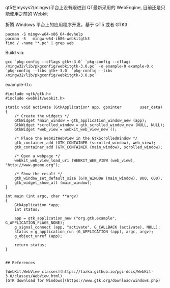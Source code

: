 ---
---

qt5在mysys2(mingw)平台上没有跟进到 QT最新采用的 WebEngine, 目前还是只能使用之前的 Webkit

折腾 Windows 平台上的应用程序开发，基于 QT5 或者 GTK3

    pacman -S mingw-w64-x86_64-devhelp
    pacman -S   mingw-w64-i686-webkitgtk3
    find / -name "*.pc" | grep web
    
Build via:

    gcc `pkg-config --cflags gtk+-3.0` `pkg-config --cflags /mingw32/lib/pkgconfig/webkitgtk-3.0.pc` -o example-0 example-0.c `pkg-config --libs gtk+-3.0` `pkg-config --libs /mingw32/lib/pkgconfig/webkitgtk-3.0.pc`
    
    
example-0.c

```
#include <gtk/gtk.h>
#include <webkit/webkit.h>

static void activate (GtkApplication* app, gpointer        user_data)
{
    /* Create the widgets */
    GtkWidget *main_window = gtk_application_window_new (app);
    GtkWidget *scrolled_window = gtk_scrolled_window_new (NULL, NULL);
    GtkWidget *web_view = webkit_web_view_new ();

    /* Place the WebKitWebView in the GtkScrolledWindow */
    gtk_container_add (GTK_CONTAINER (scrolled_window), web_view);
    gtk_container_add (GTK_CONTAINER (main_window), scrolled_window);

    /* Open a webpage */
    webkit_web_view_load_uri (WEBKIT_WEB_VIEW (web_view), "http://www.gnome.org");

    /* Show the result */
    gtk_window_set_default_size (GTK_WINDOW (main_window), 800, 600);
    gtk_widget_show_all (main_window);
}

int main (int argc, char **argv)
{
    GtkApplication *app;
    int status;

    app = gtk_application_new ("org.gtk.example", G_APPLICATION_FLAGS_NONE);
    g_signal_connect (app, "activate", G_CALLBACK (activate), NULL);
    status = g_application_run (G_APPLICATION (app), argc, argv);
    g_object_unref (app);

    return status;
}


## References

[WebKit.WebView classes](https://lazka.github.io/pgi-docs/WebKit-3.0/classes/WebView.html)
[GTK download for Windows](https://www.gtk.org/download/windows.php)
```
